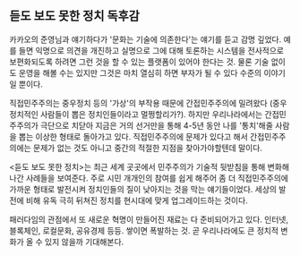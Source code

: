 ## 듣도 보도 못한 정치 독후감

카카오의 준영님과 얘기하다가 '문화는 기술에 의존한다'는 얘기를 듣고 감명 깊었다.
예를 들면 익명으로 의견을 개진하고 실명으로 그에 대해 토론하는 시스템을 전사적으로 보편화되도록 하려면 그런 것을 할 수 있는 플랫폼이 있어야 한다는 것. 물론 기술 없이도 운영을 해볼 수는 있지만 그것은 마치 열심히 하면 부자가 될 수 있다 수준의 이야기일 뿐이다.

직접민주주의는 중우정치 등의 '가상'의 부작용 때문에 간접민주주의에 밀려왔다 (중우정치적인 사람들이 뽑은 정치인들이라고 멀쩡할리가?). 하지만 우리나라에서는 간접민주주의가 극단으로 치닫아 지금은 거의 선거만을 통해 4-5년 동안 나를 '통치'해줄 사람을 뽑는 이상한 형태로 돌아가고 있다. 직접민주주의에 문제가 있다고 해서 간접민주주의에는 문제가 없는 것도 아니고 중간의 적절한 지점을 찾아가야할텐데 말이다.

<듣도 보도 못한 정치>는 최근 세계 곳곳에서 민주주의가 기술적 뒷받침을 통해 변화해나간 사례들을 보여준다.
주로 시민 개개인의 참여를 쉽게 해주어 좀 더 직접민주주의에 가까운 형태로 발전시켜 정치인들의 질이 낮아지는 것을 막는 얘기들이었다.
세상의 발전에 비해 유독 극히 뒤쳐진 정치를 현시대에 맞게 업그레이드하는 것이다.

패러다임의 관점에서 또 새로운 혁명이 만들어진 재료는 다 준비되어가고 있다. 인터넷, 블록체인, 로컬문화, 공유경제 등등. 쌓이면 폭발하는 것. 곧 우리나라에도 큰 정치적 변화가 올 수 있지 않을까 기대해본다.
